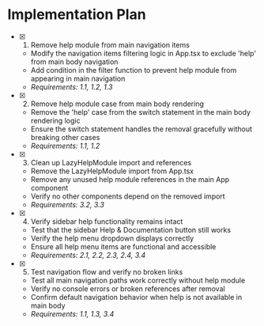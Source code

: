 # Implementation Plan

- [x] 1. Remove help module from main navigation items
  - Modify the navigation items filtering logic in App.tsx to exclude 'help' from main body navigation
  - Add condition in the filter function to prevent help module from appearing in main navigation
  - _Requirements: 1.1, 1.2, 1.3_

- [x] 2. Remove help module case from main body rendering
  - Remove the 'help' case from the switch statement in the main body rendering logic
  - Ensure the switch statement handles the removal gracefully without breaking other cases
  - _Requirements: 1.1, 1.2_

- [x] 3. Clean up LazyHelpModule import and references
  - Remove the LazyHelpModule import from App.tsx
  - Remove any unused help module references in the main App component
  - Verify no other components depend on the removed import
  - _Requirements: 3.2, 3.3_

- [x] 4. Verify sidebar help functionality remains intact
  - Test that the sidebar Help & Documentation button still works
  - Verify the help menu dropdown displays correctly
  - Ensure all help menu items are functional and accessible
  - _Requirements: 2.1, 2.2, 2.3, 2.4, 3.4_

- [x] 5. Test navigation flow and verify no broken links
  - Test all main navigation paths work correctly without help module
  - Verify no console errors or broken references after removal
  - Confirm default navigation behavior when help is not available in main body
  - _Requirements: 1.1, 1.3, 3.4_